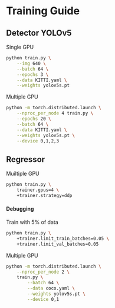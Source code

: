 # Training Guide

## Detector YOLOv5
Single GPU
```bash
python train.py \
    --img 640 \
    --batch 64 \
    --epochs 3 \
    --data KITTI.yaml \
    --weights yolov5s.pt
```

Multiple GPU
```bash
python -m torch.distributed.launch \
    --nproc_per_node 4 train.py \
    --epochs 20 \
    --batch 64 \
    --data KITTI.yaml \
    --weights yolov5s.pt \
    --device 0,1,2,3
```

## Regressor
Muiltiple GPU
```bash
python train.py \
    trainer.gpus=4 \
    +trainer.strategy=ddp
```

#### Debugging
Train with 5% of data
```bash
python train.py \
    +trainer.limit_train_batches=0.05 \
    +trainer.limit_val_batches=0.05
```

Multiple GPU
```bash
python -m torch.distributed.launch \
    --nproc_per_node 2 \
    train.py \
        --batch 64 \
        --data coco.yaml \
        --weights yolov5s.pt \
        --device 0,1
```